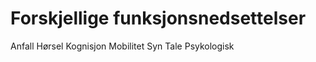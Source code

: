 # Forskjellige funksjonsnedsettelser
<Lenkepanel href="../funksjonsnedsettelser/anfall/" border>Anfall</Lenkepanel> 
<Lenkepanel href="../funksjonsnedsettelser/horsel/" border>Hørsel</Lenkepanel>
<Lenkepanel href="../funksjonsnedsettelser/kognisjon/" border>Kognisjon</Lenkepanel>
<Lenkepanel href="../funksjonsnedsettelser/mobilitet/" border>Mobilitet</Lenkepanel>
<Lenkepanel href="../funksjonsnedsettelser/syn/" border>Syn</Lenkepanel>
<Lenkepanel href="../funksjonsnedsettelser/tale/" border>Tale</Lenkepanel>
<Lenkepanel href="../funksjonsnedsettelser/psykologisk/" border>Psykologisk</Lenkepanel>



